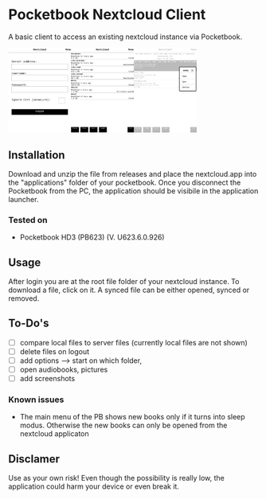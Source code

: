 # Pocketbook Nextcloud Client
A basic client to access an existing nextcloud instance via Pocketbook. 

<img src="/screenshots/loginScreen.bmp" width="25%" height="25%"><img src="/screenshots/startScreen.bmp" width="25%" height="25%"><img src="/screenshots/fileDialog.bmp" width="25%" height="25%">

## Installation
Download and unzip the file from releases and place the nextcloud.app into the "applications" folder of your pocketbook. Once you disconnect the Pocketbook from the PC, the application should be visibile in the application launcher.

### Tested on
* Pocketbook HD3 (PB623) (V. U623.6.0.926)

## Usage
After login you are at the root file folder of your nextcloud instance.
To download a file, click on it. A synced file can be either opened, synced or removed.

##  To-Do's
* [ ] compare local files to server files (currently local files are not shown)
* [ ] delete files on logout
* [ ] add options --> start on which folder, 
* [ ] open audiobooks, pictures
* [ ] add screenshots

### Known issues
* The main menu of the PB shows new books only if it turns into sleep modus. Otherwise the new books can only be opened from the nextcloud applicaton

## Disclamer

Use as your own risk! 
Even though the possibility is really low, the application could harm your device or even break it.